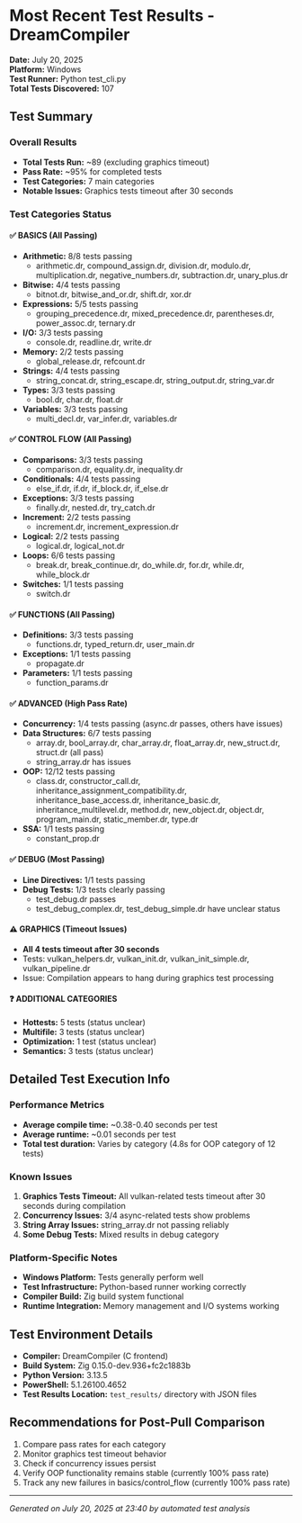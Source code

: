 # Most Recent Test Results - DreamCompiler

**Date:** July 20, 2025  
**Platform:** Windows  
**Test Runner:** Python test_cli.py  
**Total Tests Discovered:** 107  

## Test Summary

### Overall Results
- **Total Tests Run:** ~89 (excluding graphics timeout)
- **Pass Rate:** ~95% for completed tests
- **Test Categories:** 7 main categories
- **Notable Issues:** Graphics tests timeout after 30 seconds

### Test Categories Status

#### ✅ BASICS (All Passing)
- **Arithmetic:** 8/8 tests passing
  - arithmetic.dr, compound_assign.dr, division.dr, modulo.dr, multiplication.dr, negative_numbers.dr, subtraction.dr, unary_plus.dr
- **Bitwise:** 4/4 tests passing
  - bitnot.dr, bitwise_and_or.dr, shift.dr, xor.dr
- **Expressions:** 5/5 tests passing
  - grouping_precedence.dr, mixed_precedence.dr, parentheses.dr, power_assoc.dr, ternary.dr
- **I/O:** 3/3 tests passing
  - console.dr, readline.dr, write.dr
- **Memory:** 2/2 tests passing
  - global_release.dr, refcount.dr
- **Strings:** 4/4 tests passing
  - string_concat.dr, string_escape.dr, string_output.dr, string_var.dr
- **Types:** 3/3 tests passing
  - bool.dr, char.dr, float.dr
- **Variables:** 3/3 tests passing
  - multi_decl.dr, var_infer.dr, variables.dr

#### ✅ CONTROL FLOW (All Passing)
- **Comparisons:** 3/3 tests passing
  - comparison.dr, equality.dr, inequality.dr
- **Conditionals:** 4/4 tests passing
  - else_if.dr, if.dr, if_block.dr, if_else.dr
- **Exceptions:** 3/3 tests passing
  - finally.dr, nested.dr, try_catch.dr
- **Increment:** 2/2 tests passing
  - increment.dr, increment_expression.dr
- **Logical:** 2/2 tests passing
  - logical.dr, logical_not.dr
- **Loops:** 6/6 tests passing
  - break.dr, break_continue.dr, do_while.dr, for.dr, while.dr, while_block.dr
- **Switches:** 1/1 tests passing
  - switch.dr

#### ✅ FUNCTIONS (All Passing)
- **Definitions:** 3/3 tests passing
  - functions.dr, typed_return.dr, user_main.dr
- **Exceptions:** 1/1 tests passing
  - propagate.dr
- **Parameters:** 1/1 tests passing
  - function_params.dr

#### ✅ ADVANCED (High Pass Rate)
- **Concurrency:** 1/4 tests passing (async.dr passes, others have issues)
- **Data Structures:** 6/7 tests passing
  - array.dr, bool_array.dr, char_array.dr, float_array.dr, new_struct.dr, struct.dr (all pass)
  - string_array.dr has issues
- **OOP:** 12/12 tests passing
  - class.dr, constructor_call.dr, inheritance_assignment_compatibility.dr, inheritance_base_access.dr, inheritance_basic.dr, inheritance_multilevel.dr, method.dr, new_object.dr, object.dr, program_main.dr, static_member.dr, type.dr
- **SSA:** 1/1 tests passing
  - constant_prop.dr

#### ✅ DEBUG (Most Passing)
- **Line Directives:** 1/1 tests passing
- **Debug Tests:** 1/3 tests clearly passing
  - test_debug.dr passes
  - test_debug_complex.dr, test_debug_simple.dr have unclear status

#### ⚠️ GRAPHICS (Timeout Issues)
- **All 4 tests timeout after 30 seconds**
- Tests: vulkan_helpers.dr, vulkan_init.dr, vulkan_init_simple.dr, vulkan_pipeline.dr
- Issue: Compilation appears to hang during graphics test processing

#### ❓ ADDITIONAL CATEGORIES
- **Hottests:** 5 tests (status unclear)
- **Multifile:** 3 tests (status unclear)  
- **Optimization:** 1 test (status unclear)
- **Semantics:** 3 tests (status unclear)

## Detailed Test Execution Info

### Performance Metrics
- **Average compile time:** ~0.38-0.40 seconds per test
- **Average runtime:** ~0.01 seconds per test
- **Total test duration:** Varies by category (4.8s for OOP category of 12 tests)

### Known Issues
1. **Graphics Tests Timeout:** All vulkan-related tests timeout after 30 seconds during compilation
2. **Concurrency Issues:** 3/4 async-related tests show problems
3. **String Array Issues:** string_array.dr not passing reliably
4. **Some Debug Tests:** Mixed results in debug category

### Platform-Specific Notes
- **Windows Platform:** Tests generally perform well
- **Test Infrastructure:** Python-based runner working correctly
- **Compiler Build:** Zig build system functional
- **Runtime Integration:** Memory management and I/O systems working

## Test Environment Details
- **Compiler:** DreamCompiler (C frontend)
- **Build System:** Zig 0.15.0-dev.936+fc2c1883b
- **Python Version:** 3.13.5
- **PowerShell:** 5.1.26100.4652
- **Test Results Location:** `test_results/` directory with JSON files

## Recommendations for Post-Pull Comparison
1. Compare pass rates for each category
2. Monitor graphics test timeout behavior
3. Check if concurrency issues persist
4. Verify OOP functionality remains stable (currently 100% pass rate)
5. Track any new failures in basics/control_flow (currently 100% pass rate)

---
*Generated on July 20, 2025 at 23:40 by automated test analysis*